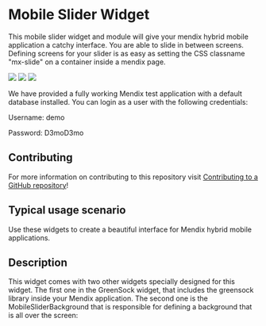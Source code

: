 # Mobile Slider Widget 

This mobile slider widget and module will give your mendix hybrid mobile application a catchy interface.
You are able to slide in between screens.
Defining screens for your slider is as easy as setting the CSS classname "mx-slide" on a container inside a mendix page.

![](https://github.com/mendix/MobileSlider/blob/master/assets/slide1b.png)
![](https://github.com/mendix/MobileSlider/blob/master/assets/slide2b.png)
![](https://github.com/mendix/MobileSlider/blob/master/assets/slide3b.png)

We have provided a fully working Mendix test application with a default database installed. You can login as a user with the following credentials:

Username: demo

Password: D3moD3mo

## Contributing

For more information on contributing to this repository visit [Contributing to a GitHub repository](https://world.mendix.com/display/howto50/Contributing+to+a+GitHub+repository)!

## Typical usage scenario

Use these widgets to create a beautiful interface for Mendix hybrid mobile applications.
 
## Description

This widget comes with two other widgets specially designed for this widget.
The first one in the GreenSock widget, that includes the greensock library inside your Mendix application.
The second one is the MobileSliderBackground that is responsible for defining a background that is all over the screen:


